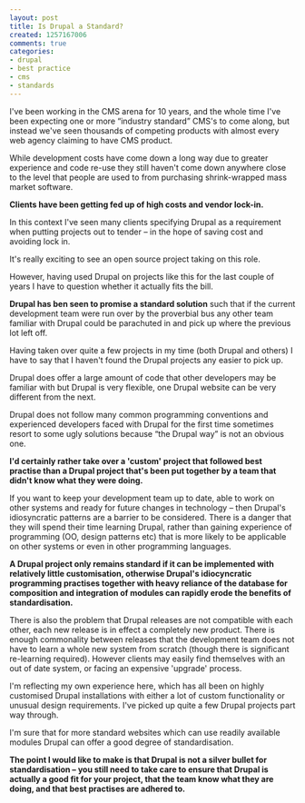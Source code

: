```yaml
---
layout: post
title: Is Drupal a Standard?
created: 1257167006
comments: true
categories:
- drupal
- best practice
- cms
- standards
---
```

<p>
I've been working in the CMS arena for 10 years, and the whole time I've been expecting one or more “industry standard” CMS's to come along, but instead we've seen thousands of competing products with almost every web agency claiming to have CMS product.
</p>
<p>
While development costs have come down a long way due to greater experience and code re-use they still haven't come down anywhere close to the level that people are used to from purchasing shrink-wrapped mass market software.
</p>
<p>
<strong>
Clients have been getting fed up of high costs and vendor lock-in.</strong>
</p>
<p>
In this context I've seen many clients specifying Drupal as a requirement when putting projects out to tender – in the hope of saving cost and avoiding lock in.
</p>
<p>
<strong>
</strong>It's really exciting to see an open source project taking on this role.
</p>
<p>
However, having used Drupal on projects like this for the last couple of years I have to question whether it actually fits the bill.
</p>
<p>
<strong>Drupal has ben seen to promise a standard solution</strong> such that if the current development team were run over by the proverbial bus any other team familiar with Drupal could be parachuted in and pick up where the previous lot left off.
</p>
<p>
Having taken over quite a few projects in my time (both Drupal and others) I have to say that I haven't found the Drupal projects any easier to pick up. 
</p>
<p>
Drupal does offer a large amount of code that other developers may be familiar with but Drupal is very flexible, one Drupal website can be very different from the next.
</p>
<p>
Drupal does not follow many common programming conventions and experienced developers faced with Drupal for the first time sometimes resort to some ugly solutions because “the Drupal way” is not an obvious one.
</p>
<p>
<strong>I'd certainly rather take over a 'custom' project that followed best practise than a Drupal project that's been put together by a team that didn't know what they were doing.</strong>
</p>
<p>
If you want to keep your development team up to date, able to work on other systems and ready for future changes in technology – then Drupal's idiosyncratic patterns are a barrier to be considered. There is a danger that they will spend their time learning Drupal, rather than gaining experience of programming (OO, design patterns etc) that is more likely to be applicable on other systems or even in other programming languages.
</p>
<p>
<strong>A Drupal project only remains standard if it can be implemented with relatively little customisation, otherwise Drupal's idiocyncratic programming practises together with heavy reliance of the database for composition and integration of modules can rapidly erode the benefits of standardisation.  </strong>
</p>
<p>
There is also the problem that Drupal releases are not compatible with each other, each new release is in effect a completely new product. There is enough commonality between releases that the development team does not have to learn a whole new system from scratch (though there is significant re-learning required). However clients may easily find themselves with an out of date system, or facing an expensive 'upgrade' process.
</p>
<p>
I'm reflecting my own experience here, which has all been on highly customised Drupal installations with either a lot of custom functionality or unusual design requirements. I've picked up quite a few Drupal projects part way through.
</p>
<p>
I'm sure that for more standard websites which can use readily available modules Drupal can offer a good degree of standardisation.
</p>
<p>
<strong>The point I would like to make is that Drupal is not a silver bullet for standardisation – you still need to take care to ensure that Drupal is actually a good fit for your project, that the team know what they are doing, and that best practises are adhered to.</strong><br />
</p>
